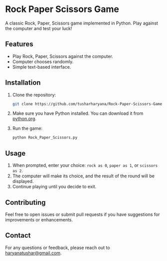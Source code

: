 # Rock Paper Scissors Game

A classic Rock, Paper, Scissors game implemented in Python. Play against the computer and test your luck!

## Features

- Play Rock, Paper, Scissors against the computer.
- Computer chooses randomly.
- Simple text-based interface.

## Installation

1. Clone the repository:
    ```bash
    git clone https://github.com/tusharharyana/Rock-Paper-Scissors-Game.git
    ```


2. Make sure you have Python installed. You can download it from [python.org](https://www.python.org/).

3. Run the game:
    ```bash
    python Rock_Paper_Scissors.py
    ```

## Usage

1. When prompted, enter your choice: `rock as 0`, `paper as 1`, or `scissors as 2`.
2. The computer will make its choice, and the result of the round will be displayed.
3. Continue playing until you decide to exit.

## Contributing

Feel free to open issues or submit pull requests if you have suggestions for improvements or enhancements.


## Contact

For any questions or feedback, please reach out to [haryanatushar@gmail.com](mailto:haryanatushar@gmail.com).

